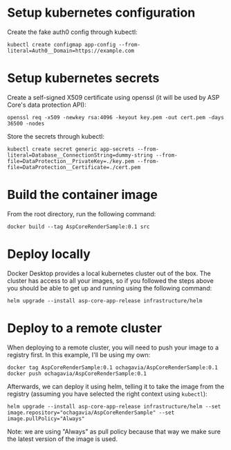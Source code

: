 # Setup kubernetes configuration

Create the fake auth0 config through kubectl:

```
kubectl create configmap app-config --from-literal=Auth0__Domain=https://example.com
```

# Setup kubernetes secrets

Create a self-signed X509 certificate using openssl (it will be used by ASP Core's data protection API):

```
openssl req -x509 -newkey rsa:4096 -keyout key.pem -out cert.pem -days 36500 -nodes
```

Store the secrets through kubectl:

```
kubectl create secret generic app-secrets --from-literal=Database__ConnectionString=dummy-string --from-file=DataProtection__PrivateKey=./key.pem --from-file=DataProtection__Certificate=./cert.pem
```

# Build the container image

From the root directory, run the following command:

```
docker build --tag AspCoreRenderSample:0.1 src
```

# Deploy locally

Docker Desktop provides a local kubernetes cluster out of the box. The cluster has access to all
your images, so if you followed the steps above you should be able to get up and running using
the following command:

```
helm upgrade --install asp-core-app-release infrastructure/helm
```

# Deploy to a remote cluster

When deploying to a remote cluster, you will need to push your image to a registry first.
In this example, I'll be using my own:

```
docker tag AspCoreRenderSample:0.1 ochagavia/AspCoreRenderSample:0.1
docker push ochagavia/AspCoreRenderSample:0.1
```

Afterwards, we can deploy it using helm, telling it to take the image from the registry
(assuming you have selected the right context using `kubectl`):

```
helm upgrade --install asp-core-app-release infrastructure/helm --set image.repository="ochagavia/AspCoreRenderSample" --set image.pullPolicy="Always"
```

Note: we are using "Always" as pull policy because that way we make sure the latest version of the image is used.
